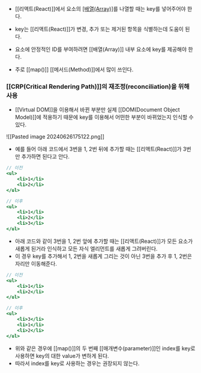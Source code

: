 - [[리액트(React)]]에서 요소의 [[배열(Array)]](리스트)를 나열할 때는 key를 넣어주어야 한다.
- key는 [[리액트(React)]]가 변경, 추가 또는 제거된 항목을 식별하는데 도움이 된다.

- 요소에 안정적인 ID를 부여하려면 [[배열(Array)]] 내부 요소에 key를 제공해야 한다.
- 주로 [[map()]] [[메서드(Method)]]에서 많이 쓰인다.


### [[CRP(Critical Rendering Path)]]의 재조정(reconciliation)을 위해 사용

- [[Virtual DOM]]을 이용해서 바뀐 부분만 실제 [[DOM(Document Object Model)]]에 적용하기 때문에 key를 이용해서 어떤한 부분이 바뀌었는지 인식할 수 있다.

![[Pasted image 20240626175122.png]]

- 예를 들어 아래 코드에서 3번을 1, 2번 뒤에 추가할 때는 [[리액트(React)]]가 3번만 추가하면 된다고 안다.

```jsx
// 이전
<ul>
	<li>1</li>
	<li>2</li>
</ul>

// 이후
<ul>
	<li>1</li>
	<li>2</li>
	<li>3</li>
</ul>
```

- 아래 코드와 같이 3번을 1, 2번 앞에 추가할 때는 [[리액트(React)]]가 모든 요소가 새롭게 된거라 인식하고 모든 자식 엘리먼트를 새롭게 그려버린다.
- 이 경우 key를 추가해서 1, 2번을 새롭게 그리는 것이 아닌 3번을 추가 후 1, 2번은 자리만 이동해준다.

```jsx
// 이전
<ul>
	<li>1</li>
	<li>2</li>
</ul>

// 이후
<ul>
	<li>3</li>
	<li>1</li>
	<li>2</li>
</ul>
```

- 위와 같은 경우에 [[map()]]의 두 번째 [[매개변수(parameter)]]인 index를 key로 사용하면 key의 대한 value가 변하게 된다.
- 따라서 index를 key로 사용하는 경우는 권장되지 않는다.
